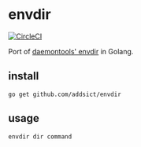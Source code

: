 envdir
===
[![CircleCI](https://circleci.com/gh/addsict/envdir.svg?style=svg)](https://circleci.com/gh/addsict/envdir)

Port of [daemontools' envdir](https://cr.yp.to/daemontools/envdir.html) in Golang.

install
---
```
go get github.com/addsict/envdir
```

usage
---
```
envdir dir command
```
